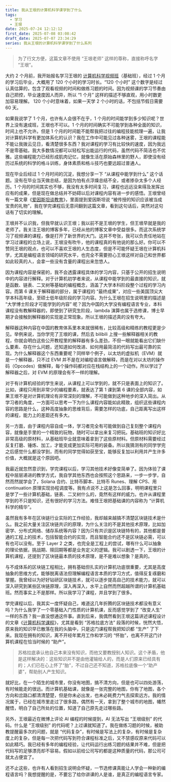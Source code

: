 ```yaml
---
title: 我从王垠的计算机科学课学到了什么
tags:
  - 学习
  - 王垠
date: 2025-07-24 12:12:12
first_date: 2025-07-08 03:08:42
draft_date: 2025-07-07 23:34:29
series: 我从王垠的计算机科学课学到了什么系列
---
```



> 为了行文方便，这篇文章不使用 “王垠老师” 这样的尊称，直接称呼名字 “王垠”。

大约 2 个月前，我开始报名学习王垠的 [计算机科学视频班](https://www.yinwang.org/blog-cn/2025/05/12/cs-video-course)（基础班），经过 1 个月的学习后毕业，大概用了 120 个小时的学习时长。“120 个小时” 这个数字是经过认真估算的，包含了观看视频的时间和做练习题的时间。因为视频课的学习节奏由自己把控，毕业速度因人而异，所以 “1 个月” 这样的描述不够直观，用小时数更加容易理解。 120 个小时意味着，如果一天学 2 个小时的话，不包括节假日需要 60 天。

如果我说学了 1 个月，也许有人会很不在乎，1 个月的时间能学到多少知识呢？世界上没有速成班，王垠也不可以。1 个月的时间确实不可能学到各种全面的知识，时间上也不允许。但是 1 个月的时间能不能帮我把过往的编程技能梳理一遍，让我对计算机科学有更加体系化的认识？我在工作中可能见过各种迷雾，王垠的课程能不能让我拨云见日，看清楚很多东西？我对课程的学习有比较快的速度，因为我远不是零基础，我大多数情况都可以轻松写出能运行的代码，虽然代码不简洁也不优雅。这些编程能力已经形成肌肉记忆，就像生活在原始森林里的野人，即使没有经历过系统的科学的格斗训练，身体素质和格斗技巧也要远超过普通人。

现在毕业后经过 1 个月时间的沉淀，我想分享一下 “从课程中能学到什么” 这个话题。没有在毕业当天做总结，是因为怕有点浮燥总结不全，或者掺杂太多个人经历。1 个月的时间其实也不够，我没有太多时间复习，课程也远远没来得及发挥出应有的成果，但是现在做总结并不妨碍以后对课程内容有进一步的感悟。王垠曾经有一篇文章《[爱因斯坦谈教育](https://yinwang-wiki.github.io/feeds/2013-04-03-einstein-on-education.html)》，里面提到爱因斯坦说 “被传授的知识应该被当成宝贵的礼物”，我在学完课程后无意间翻到这篇文章，看到这句话后，突然对这句话有了切实的理解。

王垠并不认识我，但我早就认识王垠；我以前不是王垠的学生，但王垠早就是我的老师了。我关注王垠的博客多年，已经从他的博客文章中受益很多。而这次系统学习了视频课的课程，像是打开了新世界的大门。这并不夸张，我可以负责任地站在学习过课程的立场上说，王垠没有吹牛，他的课程真的有他说的那么好。你可以不赞同王垠的观点，也可以不喜欢王垠的人生态度，但是不可能怀疑王垠在计算机科学，尤其是编程语言领域的研究水平，也完全不需要担心王垠这样对自己和世界都如此较真的人，会拿一些没有含量的课程出来忽悠人。

因为课程内容是保密的，我不会透露课程具体的学习内容，只基于公开的招生说明中的内容进行解释。对于计算机初学者来说，从课程中能学到的最直接的知识，就是函数、链表、二叉树等基础的编程概念，涵盖了大学本科阶段整个过程的学习内容。而第 6 课关于解释器的部分，属于课程的 “最终成果”，对应一些美国顶尖大学本科高年级，至硕士低年级阶段的学习内容。为什么王垠在招生说明里的描述是 “大学博士阶段才可能学到的内容” 呢？因为中国的大学没有编程语言专业，本科课程没有教解释器的，即使到了研究生阶段，lambda 演算也属于选修课，博士早期才会接触到解释器的实现是正常现象。所以王垠的描述真的没有夸大。

解释器这种内容在中国的教育体系里本来就很稀有，比较高级和精练的教程更是少见。举例来说，当你学完了王垠的课，然后去 bilibili 上搜一些解释器相关的教程，你就会明白这些公开教程里的解释器有多么差劲，不但一眼就能看出它们缺什么要素、存在什么问题，还知道如何改进、如何用最简洁的代码写出最可靠的实现。为什么解释器这个东西重要呢？同样举个例子，以太坊的虚拟机（EVM）就是一个解释器，只不过 EVM 并不是在对编程语言做解释，而是在对以太坊的操作码（Opcodes）做解释，每个操作码都对应在栈结构上的一个动作。所以学过了解释器之后，对 EVM 的原理会有不一样的理解。

对于有计算机经验的学生来说，从课程上可以学到的，就不只是表面上的知识了。比如，课程只用到非常少的编程要素，就表达了第 1 课到第 6 课的全部内容，如果王垠不是对计算机理论有非常深刻的理解，不可能做到这种地步的深入简出。从学习者的角度，一方面可以思考一下为什么课程内容能如此精致，组织这些课程内容的思路是什么，这种高度抽象的思维背后，需要怎样的功底，自己距离写出这样的课程，能力上的差距还有多大。

另一方面，由于课程内容自成一体，学习者完全有可能做到自己复刻整个课程内容，就像是手里的一个精致的玩物，随时可以拿出来复习把玩。基础班的知识好比非常高级的原材料，从基础班毕业就意味着拿到了这些原材料。但原材料需要经过反复打磨、锤炼、加工，才能变成更加实际可用的装备。所以我猜测有的同学学完之后感觉什么都没学到，而有的同学觉得如获至宝，能够反复加以利用并产生许多价值，大概就是这个原因吧。

我最近就忽然意识到，学完课程以后，学习其他技术好像变简单了。因为体验了课程中层层递进的教学方式，我自学其他东西也会按照这个思路来，一步一步学，自然而然就学会了，Solana 合约、比特币脚本、比特币 Runes、理解 CPS、用 continuation 原理实现协程调度等。我有点说不上这是怎么回事，明明课程里只是学了一些计算机基础，链表、二叉树什么的，竟然有这样的威力。也许从课程里学到的不只是知识，还有很好的学习方法。难怪王垠把基础课的内容称为 “计算机科学的精华”。

虽然我有多年在区块链行业实际的工作经验，我却越来越搞不清楚区块链技术是什么。我之前大量关注区块链共识的原理，为什么关注的不是其他技术原理，比如加密学、分布式网络、储存系统等内容？因为只有共识是区块链特有的，其他都是普通的工程上的技术，包括智能合约的实现，而且智能合约还不是区块链必需，可以有也可以没有。至于 Layer 2 之类，也完全是工程上的尝试，哪有什么可以抽象的理论依据，挑战期、赎回期等都是业务定义的逻辑。我可以剧透一下，王垠的计算机课程，还提到了区块链最本质的技术原理，是不是难以想象？是真的。

与不成体系的区块链工程相比，拥有基础但扎实的计算机功底很重要，尤其是高度抽象的思维方式，能够脱离语法但理解编程语言本质的学习方式，值得反复琢磨和掌握。我曾经以为好好钻研区块链技术，就可以逐步提高自己的技术能力，就可以深入研究到某些区块链原理，深入再深入，水平上自然而然超越所谓的计算机基础班。然而事实上不是那样。所以我学习了课程，并且学到了很多。

学完课程以后，我其实一度怀疑自己，难道这几年折腾的区块链技术都没有意义吗？为什么我学了一个零基础入门性质的计算机课，反而感觉学到了 “改变人生” 一样的东西？我一直没想通这件事。直到后来，我偶然看到王垠这篇讲述课程设计的文章《[计算机科学课程](https://www.yinwang.org/blog-cn/2020/03/03/cs-course)》，尤其是看到 “苏格拉底方法” 段落的时候，恍然大悟，原来我的知识早已散落在我的头脑中，只是这门课程帮我把知识都 “生产” 了下来。我现在拥有的知识，离不开经年累月工作和学习的 “怀胎”，也离不开这门计算机课程在恰当时候的 “助产”。

> 苏格拉底承认他自己本来没有知识，而他又要教授别人知识。这个矛盾，他是这样解决的：这些知识并不是由他灌输给人的，而是人们原来已经具有的；人们已在心上怀了“胎”，不过自己还不知道，苏格拉底像一个“助产婆”，帮助别人产生知识。

就好比，在一个陌生的城市里，你没有地图，搞不清方向，但是也可以四处游荡，有时候能走的很远。而计算机基础课，就像是一张完整的地图，你有了地图，各个方向和岔路口都清清楚楚，但是你未必出发，也未必耗费力气去探索远方。我的情况属于，已经在城市里走过了很多路，偶然有一天，拿到了整个城市的地图，幡然醒悟，明白了自己所处的位置，知道了自己原先走过哪些路。

另外，王垠最近在微博上评论 AI 编程的时候提到，AI 无法写出 “王垠级别” 的代码。什么是 “王垠级别” 的代码呢？上过课就知道了。我在做练习题的时候，被助教提醒最多次的问题，就是 “代码复杂”，有时候是写法上的复杂，有时候是复杂度上的复杂，但是每一次把代码写到符合课程标准之后，又不禁感叹原来代码可以如此精巧。我已经有多年的编程经验，让代码运行出练习题的结果并不难，但是把代码写的足够漂亮却不容易。假如以前给公司写的都是这种质量的代码，那公司可就太占便宜了。

还不止这些，也许有人看到招生说明会怀疑，一节选修课真能让人学会一种新的编程语言吗？我想提醒的是，不要忘了给你讲课的人是谁，是真正的编程语言专家。





